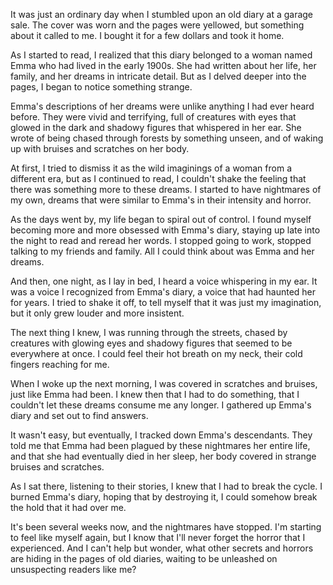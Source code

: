 It was just an ordinary day when I stumbled upon an old diary at a garage sale. The cover was worn and the pages were yellowed, but something about it called to me. I bought it for a few dollars and took it home.

As I started to read, I realized that this diary belonged to a woman named Emma who had lived in the early 1900s. She had written about her life, her family, and her dreams in intricate detail. But as I delved deeper into the pages, I began to notice something strange.

Emma's descriptions of her dreams were unlike anything I had ever heard before. They were vivid and terrifying, full of creatures with eyes that glowed in the dark and shadowy figures that whispered in her ear. She wrote of being chased through forests by something unseen, and of waking up with bruises and scratches on her body.

At first, I tried to dismiss it as the wild imaginings of a woman from a different era, but as I continued to read, I couldn't shake the feeling that there was something more to these dreams. I started to have nightmares of my own, dreams that were similar to Emma's in their intensity and horror.

As the days went by, my life began to spiral out of control. I found myself becoming more and more obsessed with Emma's diary, staying up late into the night to read and reread her words. I stopped going to work, stopped talking to my friends and family. All I could think about was Emma and her dreams.

And then, one night, as I lay in bed, I heard a voice whispering in my ear. It was a voice I recognized from Emma's diary, a voice that had haunted her for years. I tried to shake it off, to tell myself that it was just my imagination, but it only grew louder and more insistent.

The next thing I knew, I was running through the streets, chased by creatures with glowing eyes and shadowy figures that seemed to be everywhere at once. I could feel their hot breath on my neck, their cold fingers reaching for me.

When I woke up the next morning, I was covered in scratches and bruises, just like Emma had been. I knew then that I had to do something, that I couldn't let these dreams consume me any longer. I gathered up Emma's diary and set out to find answers.

It wasn't easy, but eventually, I tracked down Emma's descendants. They told me that Emma had been plagued by these nightmares her entire life, and that she had eventually died in her sleep, her body covered in strange bruises and scratches.

As I sat there, listening to their stories, I knew that I had to break the cycle. I burned Emma's diary, hoping that by destroying it, I could somehow break the hold that it had over me.

It's been several weeks now, and the nightmares have stopped. I'm starting to feel like myself again, but I know that I'll never forget the horror that I experienced. And I can't help but wonder, what other secrets and horrors are hiding in the pages of old diaries, waiting to be unleashed on unsuspecting readers like me?